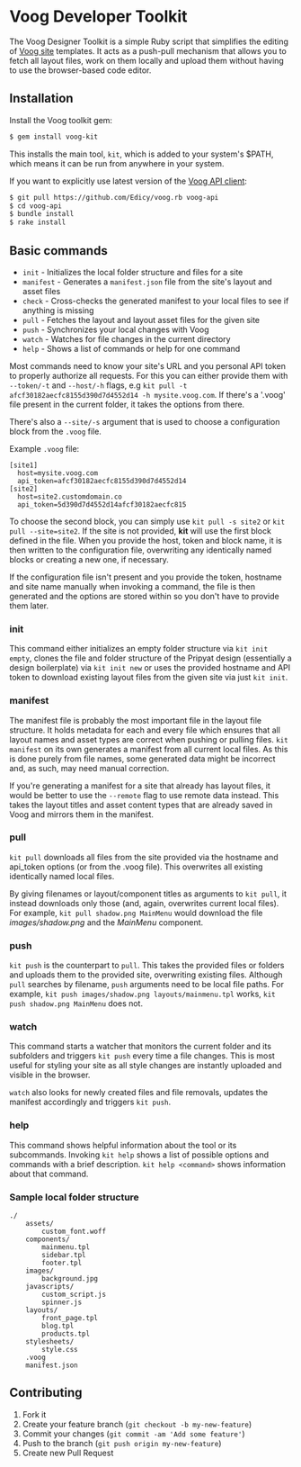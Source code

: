 # Voog Developer Toolkit

The Voog Designer Toolkit is a simple Ruby script that simplifies the editing
of [Voog site](www.voog.com) templates. It acts as a push-pull mechanism that allows you to
fetch all layout files, work on them locally and upload them without having to 
use the browser-based code editor.

## Installation

Install the Voog toolkit gem:

```bash
$ gem install voog-kit
```

This installs the main tool, `kit`, which is added to your system's $PATH, which
means it can be run from anywhere in your system.

If you want to explicitly use latest version of the [Voog API client](https://github.com/Edicy/voog.rb):

```bash
$ git pull https://github.com/Edicy/voog.rb voog-api
$ cd voog-api
$ bundle install
$ rake install
```

## Basic commands

* `init`     - Initializes the local folder structure and files for a site
* `manifest` - Generates a `manifest.json` file from the site's layout and asset files
* `check`    - Cross-checks the generated manifest to your local files to see if anything is missing
* `pull`     - Fetches the layout and layout asset files for the given site
* `push`     - Synchronizes your local changes with Voog
* `watch`    - Watches for file changes in the current directory
* `help`     - Shows a list of commands or help for one command

Most commands need to know your site's URL and you personal API token to properly authorize all
requests. For this you can either provide them with `--token/-t` and `--host/-h` 
flags, e.g `kit pull -t afcf30182aecfc8155d390d7d4552d14 -h mysite.voog.com`. If there's a '.voog' file
present in the current folder, it takes the options from there.

There's also a `--site/-s` argument that is used to choose a configuration block from the `.voog` file.

Example `.voog` file:

```
[site1]
  host=mysite.voog.com
  api_token=afcf30182aecfc8155d390d7d4552d14
[site2]
  host=site2.customdomain.co
  api_token=5d390d7d4552d14afcf30182aecfc815
```

To choose the second block, you can simply use `kit pull -s site2` or `kit pull --site=site2`.
If the site is not provided, **kit** will use the first block defined in the file.
When you provide the host, token and block name, it is then written to the configuration file, overwriting
any identically named blocks or creating a new one, if necessary.

If the configuration file isn't present and you provide the token, hostname and site name manually when invoking a
command, the file is then generated and the options are stored within so you don't have to provide them
later.

### init

This command either initializes an empty folder structure via `kit init empty`, clones the file and folder
structure of the Pripyat design (essentially a design boilerplate) via `kit init new` or uses the provided
hostname and API token to download existing layout files from the given site via just `kit init`.

### manifest

The manifest file is probably the most important file in the layout file structure. It holds metadata for each
and every file which ensures that all layout names and asset types are correct when pushing or pulling files.
`kit manifest` on its own generates a manifest from all current local files. As this is done purely from file
names, some generated data might be incorrect and, as such, may need manual correction.

If you're generating a 
manifest for a site that already has layout files, it would be better to use the `--remote` flag to use remote
data instead. This takes the layout titles and asset content types that are already saved in Voog and mirrors 
them in the manifest. 

### pull

`kit pull` downloads all files from the site provided via the hostname and api_token options (or from the .voog 
file). This overwrites all existing identically named local files.

By giving filenames or layout/component titles as arguments to `kit pull`, it instead downloads only those (and, 
again, overwrites current local files). For example, `kit pull shadow.png MainMenu` would download the file *images/shadow.png*
and the *MainMenu* component.

### push

`kit push` is the counterpart to `pull`. This takes the provided files or folders and uploads them to the provided
site, overwriting existing files. Although `pull` searches by filename, `push` arguments need to be local file paths.
For example, `kit push images/shadow.png layouts/mainmenu.tpl` works, `kit push shadow.png MainMenu` does not.

### watch

This command starts a watcher that monitors the current folder and its subfolders and triggers `kit push` every time
a file changes. This is most useful for styling your site as all style changes are instantly uploaded and visible in
the browser.

`watch` also looks for newly created files and file removals, updates the manifest accordingly and triggers `kit push`.

### help

This command shows helpful information about the tool or its subcommands. Invoking `kit help` shows a list of possible
options and commands with a brief description. `kit help <command>` shows information about that command.

### Sample local folder structure

```
./
    assets/
        custom_font.woff
    components/
        mainmenu.tpl
        sidebar.tpl
        footer.tpl
    images/
        background.jpg
    javascripts/
        custom_script.js
        spinner.js
    layouts/
        front_page.tpl
        blog.tpl
        products.tpl
    stylesheets/
        style.css
    .voog
    manifest.json
```

## Contributing

1. Fork it
2. Create your feature branch (`git checkout -b my-new-feature`)
3. Commit your changes (`git commit -am 'Add some feature'`)
4. Push to the branch (`git push origin my-new-feature`)
5. Create new Pull Request
